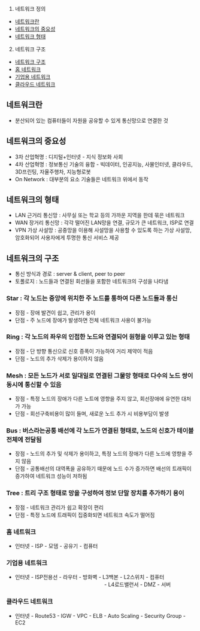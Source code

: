 1. 네트워크 정의
- [네트워크란](#네트워크란)
- [네트워크의 중요성](#네트워크의-중요성)
- [네트워크 형태](#네트워크의-형태)

2. 네트워크 구조
- [네트워크 구조](#네트워크의-구조)
- [홈 네트워크](#홈-네트워크)
- [기업용 네트워크](#기업용-네트워크)
- [클라우드 네트워크](#클라우드-네트워크)

## 네트워크란
- 분산되어 있는 컴퓨터들이 자원을 공유할 수 있게 통신망으로 연결한 것

## 네트워크의 중요성
- 3차 산업혁명 : 디지털+인터넷 - 지식 정보화 사회
- 4차 산업혁명 : 정보통신 기술의 융합 - 빅데이터, 인공지능, 사물인터넷, 클라우드, 3D프린팅, 자율주행차, 지능형로봇
- On Network : 대부분의 요소 기술들은 네트워크 위에서 동작

## 네트워크의 형태
- LAN 근거리 통신망 : 사무실 또는 학교 등의 가까운 지역을 한데 묶은 네트워크
- WAN 장거리 통신망 : 각각 떨어진 LAN망을 연결, 규모가 큰 네트워크, ISP로 연결
- VPN 가상 사설망 : 공중망을 이용해 사설망을 사용할 수 있도록 하는 가상 사설망, 암호화되어 사용자에게 투명한 통신 서비스 제공

## 네트워크의 구조
- 통신 방식과 경로 : server & client, peer to peer
- 토폴로지 : 노드들과 연결된 회선들을 포함한 네트워크의 구성을 나타냄  

### Star : 각 노드는 중앙에 위치한 주 노드를 통하여 다른 노드들과 통신   
- 장점 - 장애 발견이 쉽고, 관리가 용이
- 단점 - 주 노드에 장애가 발생하면 전체 네트워크 사용이 불가능  

### Ring : 각 노드의 좌우의 인접한 노드와 연결되어 원형을 이루고 있는 형태
- 장점 - 단 방향 통신으로 신호 증폭이 가능하여 거리 제약이 적음
- 단점 - 노드의 추가 삭제가 용이하지 않음

### Mesh : 모든 노드가 서로 일대일로 연결된 그물망 형태로 다수의 노드 쌍이 동시에 통신할 수 있음   
- 장점 - 특정 노드의 장애가 다른 노트에 영향을 주지 않고, 회선장애에 유연한 대처가 가능
- 단점 - 회선구축비용이 많이 들며, 새로운 노드 추가 시 비용부담이 발생   

### Bus : 버스라는공통 배선에 각 노드가 연결된 형태로, 노드의 신호가 테이블 전체에 전달됨   
- 장점 - 노드의 추가 및 삭제가 용이하고, 특정 노드의 장애가 다른 노드에 영향을 주지 않음
- 단점 - 공통배선의 대역폭을 공유하기 때문에 노드 수가 증가하면 배선의 트래픽이 증가하여 네트워크 성능이 저하됨  

### Tree : 트리 구조 형태로 망을 구성하여 정보 단말 장치를 추가하기 용이
- 장점 - 네트워크 관리가 쉽고 확장이 편리
- 단점 - 특정 노드에 트래픽이 집중화되면 네트워크 속도가 떨어짐   


### 홈 네트워크
- 인터넷 - ISP - 모뎀 - 공유기 - 컴퓨터

### 기업용 네트워크
- 인터넷 - ISP전용선 - 라우터 - 방화벽 - L3백본 - L2스위치 - 컴퓨터   
　　　　　　　　　　　　　　　　　- L4로드밸런서 - DMZ - 서버

### 클라우드 네트워크
- 인터넷 - Route53 - IGW - VPC - ELB - Auto Scaling - Security Group - EC2